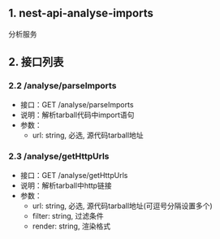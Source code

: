 ## 1. nest-api-analyse-imports
分析服务

## 2. 接口列表
### 2.2 /analyse/parseImports
* 接口：GET /analyse/parseImports
* 说明：解析tarball代码中import语句
* 参数：
  - url: string, 必选, 源代码tarball地址

### 2.3 /analyse/getHttpUrls
* 接口：GET /analyse/getHttpUrls
* 说明：解析tarball中http链接
* 参数：
  - url: string, 必选, 源代码tarball地址(可逗号分隔设置多个)
  - filter: string, 过滤条件
  - render: string, 渲染格式